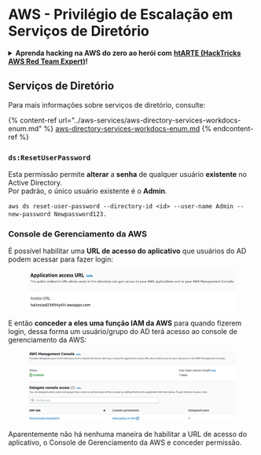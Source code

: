 # AWS - Privilégio de Escalação em Serviços de Diretório

<details>

<summary><strong>Aprenda hacking na AWS do zero ao herói com</strong> <a href="https://training.hacktricks.xyz/courses/arte"><strong>htARTE (HackTricks AWS Red Team Expert)</strong></a><strong>!</strong></summary>

Outras maneiras de apoiar o HackTricks:

* Se você deseja ver sua **empresa anunciada no HackTricks** ou **baixar o HackTricks em PDF**, verifique os [**PLANOS DE ASSINATURA**](https://github.com/sponsors/carlospolop)!
* Adquira o [**swag oficial PEASS & HackTricks**](https://peass.creator-spring.com)
* Descubra [**A Família PEASS**](https://opensea.io/collection/the-peass-family), nossa coleção exclusiva de [**NFTs**](https://opensea.io/collection/the-peass-family)
* **Junte-se ao** 💬 [**grupo Discord**](https://discord.gg/hRep4RUj7f) ou ao [**grupo telegram**](https://t.me/peass) ou **siga-nos** no **Twitter** 🐦 [**@hacktricks\_live**](https://twitter.com/hacktricks\_live)**.**
* **Compartilhe seus truques de hacking enviando PRs para os repositórios** [**HackTricks**](https://github.com/carlospolop/hacktricks) e [**HackTricks Cloud**](https://github.com/carlospolop/hacktricks-cloud).

</details>

## Serviços de Diretório

Para mais informações sobre serviços de diretório, consulte:

{% content-ref url="../aws-services/aws-directory-services-workdocs-enum.md" %}
[aws-directory-services-workdocs-enum.md](../aws-services/aws-directory-services-workdocs-enum.md)
{% endcontent-ref %}

### `ds:ResetUserPassword`

Esta permissão permite **alterar** a **senha** de qualquer usuário **existente** no Active Directory.\
Por padrão, o único usuário existente é o **Admin**.
```
aws ds reset-user-password --directory-id <id> --user-name Admin --new-password Newpassword123.
```
### Console de Gerenciamento da AWS

É possível habilitar uma **URL de acesso do aplicativo** que usuários do AD podem acessar para fazer login:

<figure><img src="../../../.gitbook/assets/image (244).png" alt=""><figcaption></figcaption></figure>

E então **conceder a eles uma função IAM da AWS** para quando fizerem login, dessa forma um usuário/grupo do AD terá acesso ao console de gerenciamento da AWS:

<figure><img src="../../../.gitbook/assets/image (155).png" alt=""><figcaption></figcaption></figure>

Aparentemente não há nenhuma maneira de habilitar a URL de acesso do aplicativo, o Console de Gerenciamento da AWS e conceder permissão.
